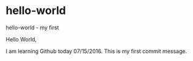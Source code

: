 # hello-world
hello-world - my first

Hello World,

I am learning Github today 07/15/2016.  This is my first commit message.
